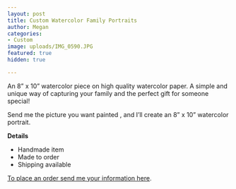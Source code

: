 ```yaml
---
layout: post
title: Custom Watercolor Family Portraits
author: Megan
categories:
- Custom
image: uploads/IMG_0590.JPG
featured: true
hidden: true

---
```

An 8” x 10” watercolor piece on high quality watercolor paper. A simple and unique way of capturing your family and the perfect gift for someone special!

Send me the picture you want painted , and I’ll create an 8” x 10” watercolor portrait.

**Details**

* Handmade item
* Made to order
* Shipping available

[To place an order send me your information here](https://artbymegannacc.com/contact/).